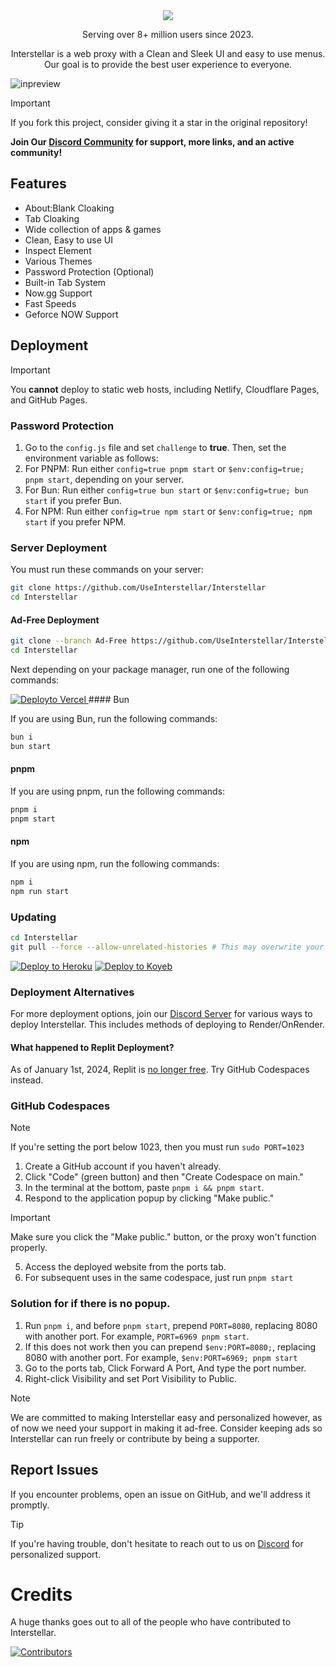 <div align="center">
    <img src="https://raw.githubusercontent.com/UseInterstellar/Interstellar/main/.github/branding/in.png">
    <p>Serving over 8+ million users since 2023.<p>
    <p>Interstellar is a web proxy with a Clean and Sleek UI and easy to use menus. Our goal is to provide the best user experience to everyone.</p>
</div>

![inpreview](https://github.com/UseInterstellar/Interstellar/assets/89202835/2669efed-5186-4932-83c4-725acae60bd2)

> [!IMPORTANT]
> If you fork this project, consider giving it a star in the original repository!

**Join Our [Discord Community](https://discord.gg/interstellar) for support, more links, and an active community!**

## Features

- About:Blank Cloaking
- Tab Cloaking
- Wide collection of apps & games
- Clean, Easy to use UI
- Inspect Element
- Various Themes
- Password Protection (Optional)
- Built-in Tab System
- Now.gg Support
- Fast Speeds
- Geforce NOW Support

## Deployment

> [!IMPORTANT]
> You **cannot** deploy to static web hosts, including Netlify, Cloudflare Pages, and GitHub Pages.

### Password Protection

1. Go to the `config.js` file and set `challenge` to **true**. Then, set the environment variable as follows:
2. For PNPM: Run either `config=true pnpm start` or `$env:config=true; pnpm start`, depending on your server.
3. For Bun: Run either `config=true bun start` or `$env:config=true; bun start` if you prefer Bun.
4. For NPM: Run either `config=true npm start` or `$env:config=true; npm start` if you prefer NPM.


### Server Deployment

You must run these commands on your server:

```bash
git clone https://github.com/UseInterstellar/Interstellar
cd Interstellar
```

#### Ad-Free Deployment

```bash
git clone --branch Ad-Free https://github.com/UseInterstellar/Interstellar
cd Interstellar
```

Next depending on your package manager, run one of the following commands:



<a href="https://vercel.com/new/clone?repository-url=https://github.com/YUKINTERSTELLAR/Google1">
  <img src="https://vercel.com/button" alt="Deployto Vercel">
</a>
#### Bun

If you are using Bun, run the following commands:

```bash
bun i
bun start
```

#### pnpm

If you are using pnpm, run the following commands:

```bash
pnpm i
pnpm start
```

#### npm

If you are using npm, run the following commands:

```bash
npm i
npm run start
```

### Updating

```bash
cd Interstellar
git pull --force --allow-unrelated-histories # This may overwrite your local changes
```

<a target="_blank" href="https://heroku.com/deploy/?template=https://github.com/UseInterstellar/Interstellar"><img alt="Deploy to Heroku" src="https://binbashbanana.github.io/deploy-buttons/buttons/remade/heroku.svg"></a>
<a target="_blank" href="https://app.koyeb.com/deploy?type=git&repository=github.com/UseInterstellar/Interstellar"><img alt="Deploy to Koyeb" src="https://binbashbanana.github.io/deploy-buttons/buttons/remade/koyeb.svg"></a>

### Deployment Alternatives

For more deployment options, join our [Discord Server](https://discord.gg/interstellar) for various ways to deploy Interstellar.
This includes methods of deploying to Render/OnRender.

#### What happened to Replit Deployment?

As of January 1st, 2024, Replit is [no longer free](https://blog.replit.com/hosting-changes). Try GitHub Codespaces instead.

### GitHub Codespaces

> [!NOTE]
> If you're setting the port below 1023, then you must run `sudo PORT=1023`

1. Create a GitHub account if you haven't already.
2. Click "Code" (green button) and then "Create Codespace on main."
3. In the terminal at the bottom, paste `pnpm i && pnpm start`.
4. Respond to the application popup by clicking "Make public."
> [!IMPORTANT]
> Make sure you click the "Make public." button, or the proxy won't function properly.
5. Access the deployed website from the ports tab.
6. For subsequent uses in the same codespace, just run `pnpm start`

### Solution for if there is no popup.

1. Run `pnpm i`, and before `pnpm start`, prepend `PORT=8080`, replacing 8080 with another port. For example, `PORT=6969 pnpm start`.
2. If this does not work then you can prepend `$env:PORT=8080;`, replacing 8080 with another port. For example, `$env:PORT=6969; pnpm start`
3. Go to the ports tab, Click Forward A Port, And type the port number.
4. Right-click Visibility and set Port Visibility to Public.

> [!NOTE]
> We are committed to making Interstellar easy and personalized however, as of now we need your support in making it ad-free. Consider keeping ads so Interstellar can run freely or contribute by being a supporter.

## Report Issues

If you encounter problems, open an issue on GitHub, and we'll address it promptly.

> [!TIP]
> If you're having trouble, don't hesitate to reach out to us on [Discord](https://discord.gg/interstellar) for personalized support.

# Credits

A huge thanks goes out to all of the people who have contributed to Interstellar.

[![Contributors](https://contrib.rocks/image?repo=UseInterstellar/Interstellar)](https://github.com/UseInterstellar/Interstellar/graphs/contributors)
